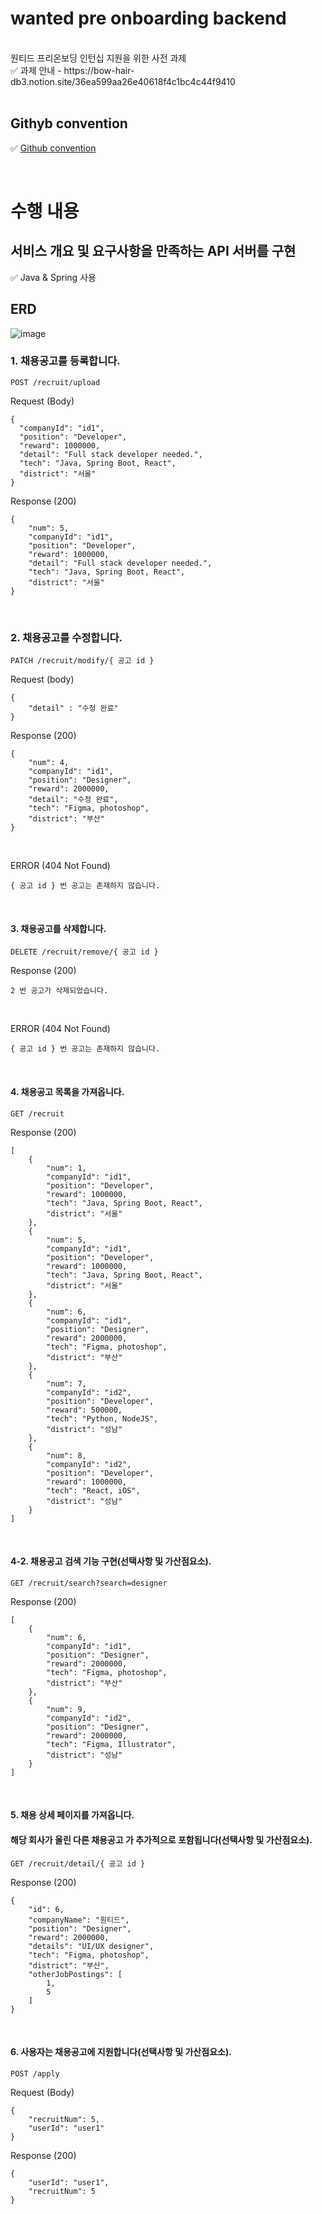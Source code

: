 # wanted pre onboarding backend
<br/>
원티드 프리온보딩 인턴십 지원을 위한 사전 과제
<br/>
✅ 과제 안내 - https://bow-hair-db3.notion.site/36ea599aa26e40618f4c1bc4c44f9410
<br/>
<br/>

## Githyb convention
✅ [Github convention](https://github.com/ae-chae/wanted-pre-onboarding-backend.wiki.git)

<br/>

# 수행 내용
## 서비스 개요 및 요구사항을 만족하는 API 서버를 구현
✅ Java & Spring 사용

## ERD
![image](https://github.com/user-attachments/assets/596927d9-e493-499b-a49f-048d58dbab2b)


### 1. 채용공고를 등록합니다.
```
POST /recruit/upload
```

Request (Body)
```
{
  "companyId": "id1",
  "position": "Developer",
  "reward": 1000000,
  "detail": "Full stack developer needed.",
  "tech": "Java, Spring Boot, React",
  "district": "서울"
}
```

Response (200)
```
{
    "num": 5,
    "companyId": "id1",
    "position": "Developer",
    "reward": 1000000,
    "detail": "Full stack developer needed.",
    "tech": "Java, Spring Boot, React",
    "district": "서울"
}
```

<br/>

### 2. 채용공고를 수정합니다.

```
PATCH /recruit/modify/{ 공고 id }
```


Request (body)
```
{
	"detail" : "수정 완료"
}
```

Response (200)
```
{
    "num": 4,
    "companyId": "id1",
    "position": "Designer",
    "reward": 2000000,
    "detail": "수정 완료",
    "tech": "Figma, photoshop",
    "district": "부산"
}
```

<br/>

ERROR (404 Not Found)
```
{ 공고 id } 번 공고는 존재하지 않습니다.
```
<br/>

#### 3. 채용공고를 삭제합니다.
```
DELETE /recruit/remove/{ 공고 id }
```

Response (200)
```
2 번 공고가 삭제되었습니다.
```

<br/>

ERROR (404 Not Found)
```
{ 공고 id } 번 공고는 존재하지 않습니다.
```

<br/>


#### 4. 채용공고 목록을 가져옵니다.
```
GET /recruit
```


Response (200)
```
[
    {
        "num": 1,
        "companyId": "id1",
        "position": "Developer",
        "reward": 1000000,
        "tech": "Java, Spring Boot, React",
        "district": "서울"
    },
    {
        "num": 5,
        "companyId": "id1",
        "position": "Developer",
        "reward": 1000000,
        "tech": "Java, Spring Boot, React",
        "district": "서울"
    },
    {
        "num": 6,
        "companyId": "id1",
        "position": "Designer",
        "reward": 2000000,
        "tech": "Figma, photoshop",
        "district": "부산"
    },
    {
        "num": 7,
        "companyId": "id2",
        "position": "Developer",
        "reward": 500000,
        "tech": "Python, NodeJS",
        "district": "성남"
    },
    {
        "num": 8,
        "companyId": "id2",
        "position": "Developer",
        "reward": 1000000,
        "tech": "React, iOS",
        "district": "성남"
    }
]
```

<br/>

#### 4-2. 채용공고 검색 기능 구현(선택사항 및 가산점요소).

```
GET /recruit/search?search=designer
```

Response (200)
```
[
    {
        "num": 6,
        "companyId": "id1",
        "position": "Designer",
        "reward": 2000000,
        "tech": "Figma, photoshop",
        "district": "부산"
    },
    {
        "num": 9,
        "companyId": "id2",
        "position": "Designer",
        "reward": 2000000,
        "tech": "Figma, Illustrator",
        "district": "성남"
    }
]
```
<br/>

#### 5. 채용 상세 페이지를 가져옵니다.


#### 해당 회사가 올린 다른 채용공고 가 추가적으로 포함됩니다(선택사항 및 가산점요소).


```
GET /recruit/detail/{ 공고 id }
```

Response (200)
```
{
    "id": 6,
    "companyName": "원티드",
    "position": "Designer",
    "reward": 2000000,
    "details": "UI/UX designer",
    "tech": "Figma, photoshop",
    "district": "부산",
    "otherJobPostings": [
        1,
        5
    ]
}
```

<br/>

#### 6. 사용자는 채용공고에 지원합니다(선택사항 및 가산점요소).

```
POST /apply
```

Request (Body)
```
{
    "recruitNum": 5,
    "userId": "user1"
}
```


Response (200)
```
{
    "userId": "user1",
    "recruitNum": 5
}
```
